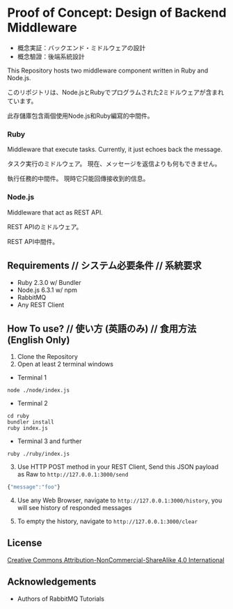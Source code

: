 # Proof of Concept: Design of Backend Middleware
* 概念実証：バックエンド・ミドルウェアの設計
* 概念驗證：後端系統設計

This Repository hosts two middleware component written in Ruby and Node.js.

このリポジトリは、Node.jsとRubyでプログラムされた2ミドルウェアが含まれています。

此存儲庫包含兩個使用Node.js和Ruby編寫的中間件。

### Ruby
Middleware that execute tasks.
Currently, it just echoes back the message.

タスク実行のミドルウェア。
現在、メッセージを返信よりも何もできません。

執行任務的中間件。
現時它只能回傳接收到的信息。

### Node.js
Middleware that act as REST API.

REST APIのミドルウェア。

REST API中間件。

## Requirements // システム必要条件 // 系統要求
* Ruby 2.3.0 w/ Bundler
* Node.js 6.3.1 w/ npm
* RabbitMQ
* Any REST Client

## How To use? // 使い方 (英語のみ) // 食用方法 (English Only)

1. Clone the Repository
2. Open at least 2 terminal windows

* Terminal 1
```shell
node ./node/index.js
```
* Terminal 2
```shell
cd ruby
bundler install
ruby index.js
```
* Terminal 3 and further
```shell
ruby ./ruby/index.js
```

3. Use HTTP POST method in your REST Client, Send this JSON payload as Raw to `http://127.0.0.1:3000/send`
```javascript
{"message":"foo"}
```  

4. Use any Web Browser, navigate to `http://127.0.0.1:3000/history`, you will see history of responded messages

5. To empty the history, navigate to `http://127.0.0.1:3000/clear`

## License
[Creative Commons Attribution-NonCommercial-ShareAlike 4.0 International](https://creativecommons.org/licenses/by-nc-sa/4.0/)

## Acknowledgements
* Authors of RabbitMQ Tutorials
